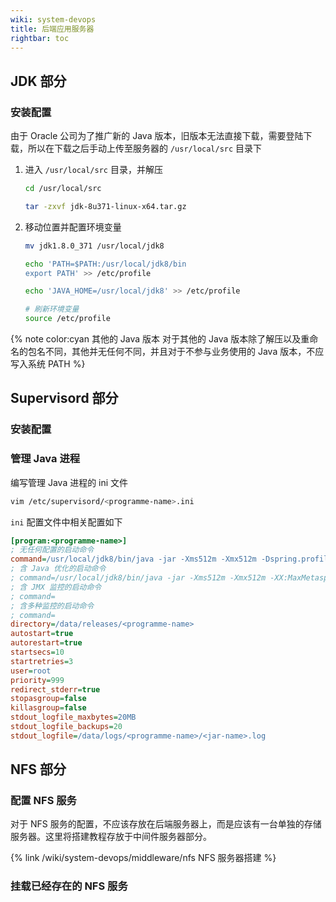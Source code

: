 ```yaml
---
wiki: system-devops
title: 后端应用服务器
rightbar: toc
---
```


## JDK 部分

### 安装配置

由于 Oracle 公司为了推广新的 Java 版本，旧版本无法直接下载，需要登陆下载，所以在下载之后手动上传至服务器的 `/usr/local/src` 目录下

1. 进入 `/usr/local/src` 目录，并解压
    ```bash
    cd /usr/local/src
   
    tar -zxvf jdk-8u371-linux-x64.tar.gz
    ```
2. 移动位置并配置环境变量
    ```bash
    mv jdk1.8.0_371 /usr/local/jdk8
   
    echo 'PATH=$PATH:/usr/local/jdk8/bin
    export PATH' >> /etc/profile

    echo 'JAVA_HOME=/usr/local/jdk8' >> /etc/profile

    # 刷新环境变量
    source /etc/profile
    ```

{% note color:cyan 其他的&nbsp;Java&nbsp;版本 对于其他的 Java 版本除了解压以及重命名的包名不同，其他并无任何不同，并且对于不参与业务使用的 Java 版本，不应写入系统 PATH %}

## Supervisord 部分

### 安装配置

### 管理 Java 进程

编写管理 Java 进程的 ini 文件

```bash
vim /etc/supervisord/<programme-name>.ini
```

`ini` 配置文件中相关配置如下

```ini
[program:<programme-name>]
; 无任何配置的启动命令
command=/usr/local/jdk8/bin/java -jar -Xms512m -Xmx512m -Dspring.profiles.active=prod -Dserver.port=9090 /data/releases/<programme-name>/<jar-name>.jar
; 含 Java 优化的启动命令
; command=/usr/local/jdk8/bin/java -jar -Xms512m -Xmx512m -XX:MaxMetaspaceSize=256G -XX:+UseG1GC -XX:+HeapDumpOnOutOfMemoryError -XX:HeapDumpPath=/data/dumps/<programme-name> -Dspring.profiles.active=prod -Dserver.port=9090 /data/releases/<programme-name>/<jar-name>.jar
; 含 JMX 监控的启动命令
; command=
; 含多种监控的启动命令
; command=
directory=/data/releases/<programme-name>
autostart=true
autorestart=true
startsecs=10
startretries=3
user=root
priority=999
redirect_stderr=true
stopasgroup=false
killasgroup=false
stdout_logfile_maxbytes=20MB
stdout_logfile_backups=20
stdout_logfile=/data/logs/<programme-name>/<jar-name>.log
```

## NFS 部分

### 配置 NFS 服务

对于 NFS 服务的配置，不应该存放在后端服务器上，而是应该有一台单独的存储服务器。这里将搭建教程存放于中间件服务器部分。

{% link /wiki/system-devops/middleware/nfs NFS&nbsp;服务器搭建 %}

### 挂载已经存在的 NFS 服务
